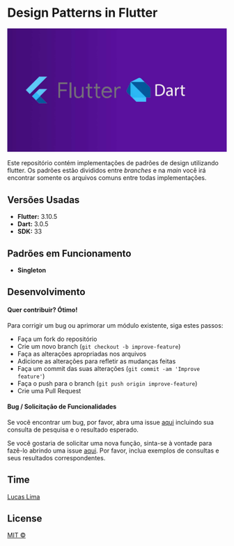 # Design Patterns in Flutter 

![Imagem com logo do .net, flutter e jwt](https://github.com/L1malucas/FlutterDesignPatterns/blob/main/readme-cover.jpg?raw=true)

Este repositório contém implementações de padrões de design utilizando flutter. Os padrões estão divididos entre *branches* e na *main* você irá encontrar somente os arquivos comuns entre todas implementações.

## Versões Usadas
- **Flutter:** 3.10.5
- **Dart:** 3.0.5
- **SDK:** 33

## Padrões em Funcionamento

- **Singleton**
  
## Desenvolvimento

#### Quer contribuir? Ótimo!

Para corrigir um bug ou aprimorar um módulo existente, siga estes passos:

- Faça um fork do repositório
- Crie um novo branch (`git checkout -b improve-feature`)
- Faça as alterações apropriadas nos arquivos
- Adicione as alterações para refletir as mudanças feitas
- Faça um commit das suas alterações (`git commit -am 'Improve feature'`)
- Faça o push para o branch (`git push origin improve-feature`)
- Crie uma Pull Request

#### Bug / Solicitação de Funcionalidades

Se você encontrar um bug, por favor, abra uma issue [aqui](https://github.com/L1malucas/FlutterDesignPatterns/issues) incluindo sua consulta de pesquisa e o resultado esperado.

Se você gostaria de solicitar uma nova função, sinta-se à vontade para fazê-lo abrindo uma issue [aqui](https://github.com/L1malucas/FlutterDesignPatterns/issues). Por favor, inclua exemplos de consultas e seus resultados correspondentes.

## Time

[Lucas Lima](https://github.com/L1malucas)

## License

[MIT ©](https://github.com/L1malucas/FlutterDesignPatterns/blob/main/LICENSE)
